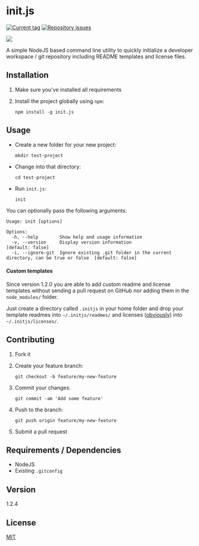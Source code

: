 # init.js

[![Current tag](http://img.shields.io/github/tag/[GitHubUsername]/init.js.svg)](https://github.com/frdmn/init.js/tags) [![Repository issues](http://issuestats.com/github/frdmn/init.js/badge/issue)](http://issuestats.com/github/frdmn/init.js)

![](http://i.imgur.com/HN4YlY9.gif)

A simple NodeJS based command line utility to quickly initialize a developer workspace / git repository including README templates and license files.

## Installation

1. Make sure you've installed all requirements
2. Install the project globally using `npm`:

    ```shell
    npm install -g init.js
    ```

## Usage

* Create a new folder for your new project:

    ```shell
    mkdir test-project
    ```

* Change into that directory:


    ```shell
    cd test-project
    ```

* Run `init.js`:

    ```shell
    init
    ```

You can optionally pass the following arguments:

```
Usage: init [options]

Options:
  -h, --help        Show help and usage information
  -v, --version     Display version information                                                 [default: false]
  -i, --ignore-git  Ignore existing .git folder in the current directory, can be true or false  [default: false]
```

#### Custom templates

Since version 1.2.0 you are able to add custom readme and license templates without sending a pull request on GitHub nor adding them in the `node_modules/` folder.

Just create a directory called `.initjs` in your home folder and drop your template readmes into `~/.initjs/readmes/` and licenses ([obviously](https://i.imgur.com/eGHU2IZ.gif)) into `~/.initjs/licenses/`. 

## Contributing

1. Fork it
2. Create your feature branch:

    ```shell
    git checkout -b feature/my-new-feature
    ```

3. Commit your changes:

    ```shell
    git commit -am 'Add some feature'
    ```

4. Push to the branch:

    ```shell
    git push origin feature/my-new-feature
    ```

5. Submit a pull request

## Requirements / Dependencies

* NodeJS
* Existing `.gitconfig`

## Version

1.2.4

## License

[MIT](LICENSE)
